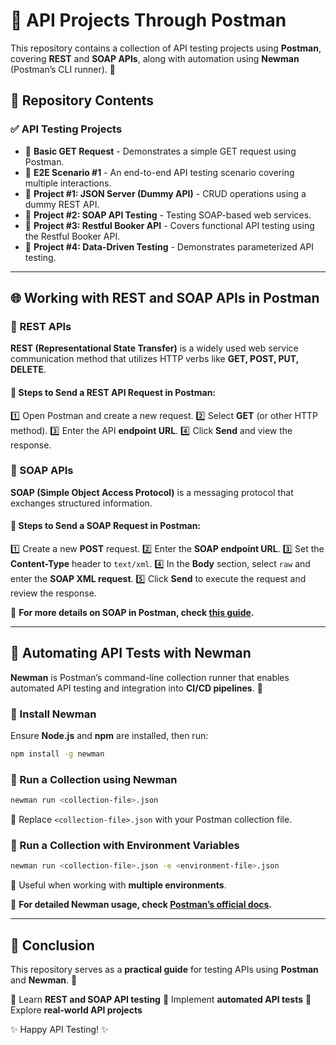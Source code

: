# 🚀 API Projects Through Postman

This repository contains a collection of API testing projects using **Postman**, covering **REST** and **SOAP APIs**, along with automation using **Newman** (Postman’s CLI runner). 📌

## 📂 Repository Contents

### ✅ API Testing Projects
- 🔹 **Basic GET Request** - Demonstrates a simple GET request using Postman.
- 🔹 **E2E Scenario #1** - An end-to-end API testing scenario covering multiple interactions.
- 🔹 **Project #1: JSON Server (Dummy API)** - CRUD operations using a dummy REST API.
- 🔹 **Project #2: SOAP API Testing** - Testing SOAP-based web services.
- 🔹 **Project #3: Restful Booker API** - Covers functional API testing using the Restful Booker API.
- 🔹 **Project #4: Data-Driven Testing** - Demonstrates parameterized API testing.

---
## 🌐 Working with REST and SOAP APIs in Postman

### 📌 REST APIs
**REST (Representational State Transfer)** is a widely used web service communication method that utilizes HTTP verbs like **GET, POST, PUT, DELETE**.

#### 🔧 Steps to Send a REST API Request in Postman:
1️⃣ Open Postman and create a new request.
2️⃣ Select **GET** (or other HTTP method).
3️⃣ Enter the API **endpoint URL**.
4️⃣ Click **Send** and view the response.

### 📌 SOAP APIs
**SOAP (Simple Object Access Protocol)** is a messaging protocol that exchanges structured information.

#### 🔧 Steps to Send a SOAP Request in Postman:
1️⃣ Create a new **POST** request.
2️⃣ Enter the **SOAP endpoint URL**.
3️⃣ Set the **Content-Type** header to `text/xml`.
4️⃣ In the **Body** section, select `raw` and enter the **SOAP XML request**.
5️⃣ Click **Send** to execute the request and review the response.

📌 **For more details on SOAP in Postman, check [this guide](https://blog.postman.com/making-soap-requests-using-postman-2014/).**

---
## 🤖 Automating API Tests with Newman

**Newman** is Postman’s command-line collection runner that enables automated API testing and integration into **CI/CD pipelines**. 🚀

### 📌 Install Newman
Ensure **Node.js** and **npm** are installed, then run:
```bash
npm install -g newman
```

### 📌 Run a Collection using Newman
```bash
newman run <collection-file>.json
```
🔹 Replace `<collection-file>.json` with your Postman collection file.

### 📌 Run a Collection with Environment Variables
```bash
newman run <collection-file>.json -e <environment-file>.json
```
🔹 Useful when working with **multiple environments**.

📌 **For detailed Newman usage, check [Postman’s official docs](https://www.postman.com/product/automated-testing/).**

---
## 🎯 Conclusion

This repository serves as a **practical guide** for testing APIs using **Postman** and **Newman**. 📢

🔹 Learn **REST and SOAP API testing**
🔹 Implement **automated API tests**
🔹 Explore **real-world API projects**

✨ Happy API Testing! ✨
